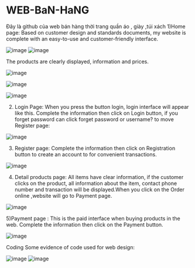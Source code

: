 # WEB-BaN-HaNG
Đây là github của web bán hàng thời trang quần áo , giày ,túi xách
1)Home page: Based on customer design and standards documents, my website is complete with an easy-to-use and customer-friendly interface.

 ![image](https://user-images.githubusercontent.com/52339419/124247852-7b720700-db4c-11eb-90a6-852d403f4c09.png)
![image](https://user-images.githubusercontent.com/52339419/124247891-85940580-db4c-11eb-8b60-abc2b0f24b60.png)



 

The products are clearly displayed, information and prices.
 
 ![image](https://user-images.githubusercontent.com/52339419/124247919-8b89e680-db4c-11eb-882b-0353f6cbf17a.png)

![image](https://user-images.githubusercontent.com/52339419/124247958-93e22180-db4c-11eb-835d-6bc474267aec.png)

![image](https://user-images.githubusercontent.com/52339419/124247982-993f6c00-db4c-11eb-81dd-4f4229333443.png)

 














2) Login Page: When you press the button login, login interface will appear like this. Complete the   information then click on Login button, if you forget password can click forget password or username? to move Register page:
 

![image](https://user-images.githubusercontent.com/52339419/124247999-9f354d00-db4c-11eb-8ba3-12e1fc769d57.png)





3) Register page: Complete the information then click on Registration button to create an account to for convenient transactions.

 

![image](https://user-images.githubusercontent.com/52339419/124248020-a4929780-db4c-11eb-9ffd-d08193ed0e30.png)





4) Detail products page: All items have clear information, if the customer clicks on the product, all information about the item, contact phone number and transaction will be displayed.When you click on the Order online ,website will go to Payment page.
 
![image](https://user-images.githubusercontent.com/52339419/124248051-aa887880-db4c-11eb-86fe-f536e74fbf09.png)



5)Payment page : This is the paid interface when buying products in the web.
Complete the information then click on the Payment button.


 ![image](https://user-images.githubusercontent.com/52339419/124248078-afe5c300-db4c-11eb-9a50-e6e18c3ca901.png)




Coding
Some evidence of code used for web design: 

 ![image](https://user-images.githubusercontent.com/52339419/124248149-c0963900-db4c-11eb-930c-e3151bfba35f.png)
![image](https://user-images.githubusercontent.com/52339419/124248169-c55aed00-db4c-11eb-984d-2ec74d27a409.png)


